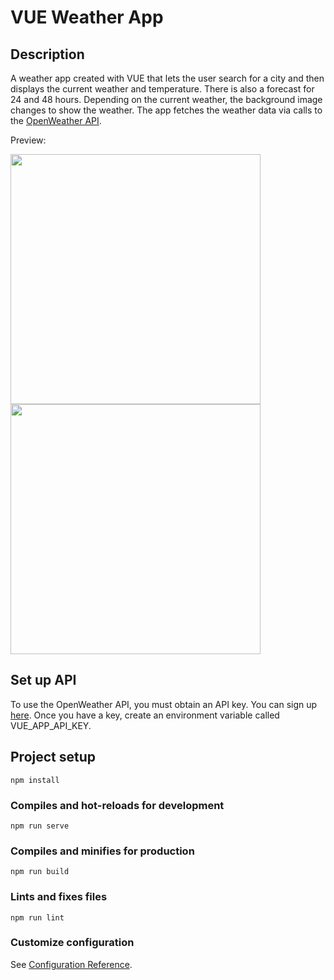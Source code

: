 # VUE Weather App

## Description

A weather app created with VUE that lets the user search for a city and then displays the current weather and temperature. There is also a forecast for 24 and 48 hours. Depending on the current weather, the background image changes to show the weather. The app fetches the weather data via calls to the [OpenWeather API](https://openweathermap.org/api).

Preview:

<image src="./public/normal.png" width="400px">
<image src="./public/hot.png" width="400px">

## Set up API

To use the OpenWeather API, you must obtain an API key. You can sign up [here](https://home.openweathermap.org/users/sign_up). Once you have a key, create an environment variable called VUE_APP_API_KEY.

## Project setup

```
npm install
```

### Compiles and hot-reloads for development

```
npm run serve
```

### Compiles and minifies for production

```
npm run build
```

### Lints and fixes files

```
npm run lint
```

### Customize configuration

See [Configuration Reference](https://cli.vuejs.org/config/).

